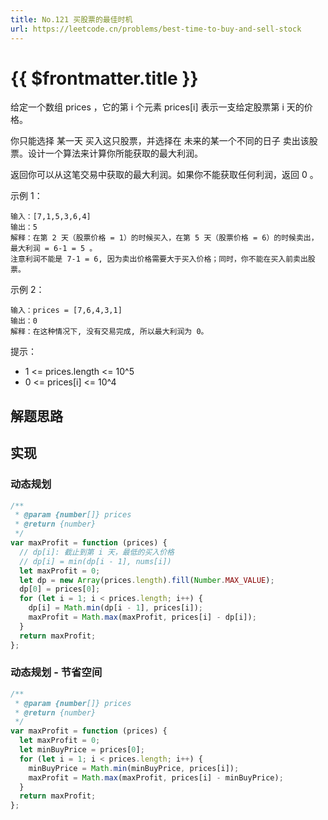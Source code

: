 ```yaml
---
title: No.121 买股票的最佳时机
url: https://leetcode.cn/problems/best-time-to-buy-and-sell-stock
---
```


# <a class='!no-underline' :href="$frontmatter.url" target="_blank">{{ $frontmatter.title }}</a>

给定一个数组 prices ，它的第 i 个元素 prices\[i\] 表示一支给定股票第 i 天的价格。

你只能选择 某一天 买入这只股票，并选择在 未来的某一个不同的日子 卖出该股票。设计一个算法来计算你所能获取的最大利润。

返回你可以从这笔交易中获取的最大利润。如果你不能获取任何利润，返回 0 。

示例 1：

```text
输入：[7,1,5,3,6,4]
输出：5
解释：在第 2 天（股票价格 = 1）的时候买入，在第 5 天（股票价格 = 6）的时候卖出，最大利润 = 6-1 = 5 。
注意利润不能是 7-1 = 6, 因为卖出价格需要大于买入价格；同时，你不能在买入前卖出股票。
```

示例 2：

```text
输入：prices = [7,6,4,3,1]
输出：0
解释：在这种情况下, 没有交易完成, 所以最大利润为 0。
```

提示：

- 1 <= prices.length <= 10^5
- 0 <= prices\[i\] <= 10^4

## 解题思路

## 实现

### 动态规划

```js
/**
 * @param {number[]} prices
 * @return {number}
 */
var maxProfit = function (prices) {
  // dp[i]: 截止到第 i 天，最低的买入价格
  // dp[i] = min(dp[i - 1], nums[i])
  let maxProfit = 0;
  let dp = new Array(prices.length).fill(Number.MAX_VALUE);
  dp[0] = prices[0];
  for (let i = 1; i < prices.length; i++) {
    dp[i] = Math.min(dp[i - 1], prices[i]);
    maxProfit = Math.max(maxProfit, prices[i] - dp[i]);
  }
  return maxProfit;
};
```

### 动态规划 - 节省空间

```js
/**
 * @param {number[]} prices
 * @return {number}
 */
var maxProfit = function (prices) {
  let maxProfit = 0;
  let minBuyPrice = prices[0];
  for (let i = 1; i < prices.length; i++) {
    minBuyPrice = Math.min(minBuyPrice, prices[i]);
    maxProfit = Math.max(maxProfit, prices[i] - minBuyPrice);
  }
  return maxProfit;
};
```

